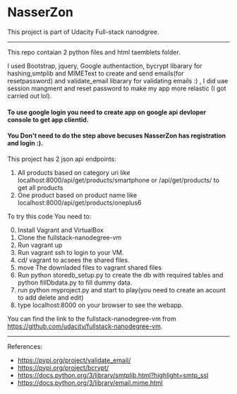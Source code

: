 
# NasserZon

This project is part of Udacity Full-stack nanodgree.

---

This repo contaian 2 python files and html taemblets folder.


I used Bootstrap, jquery, Google authentaction, bycrypt libarary for hashing,smtplib and MIMEText to create and send emails(for resetpassword) and validate_email libarary for validating emails :) , I did uae session mangment and reset password to make my app more relastic (I got carried out lol).


#### To use google login you need to create app on google api devloper console to get app clientid.

#### You Don't need to do the step above becuses NasserZon has registration and login :).


This project has 2 json api endpoints:

1. All products based on category uri like localhost:8000/api/get/products/smartphone or /api/get/products/ to get all products
2. One product based on product name like localhost:8000/api/get/products/oneplus6

To try this code You need to:

0. Install Vagrant and VirtualBox
1. Clone the fullstack-nanodegree-vm 
2. Run vagrant up
3. Run vagrant ssh to login to your VM.
4. cd/ vagrant to acsees the shared files.
5. move The downladed files to vagrant shared files
6. Run python storedb_setup.py to create the db with required tables and python fillDbdata.py to fill dummy data.
7. run python myproject.py and start to play(you need to create an acount to add delete and edit)
8. type localhost:8000 on your browser to see the webapp.


You can find the link to the fullstack-nanodegree-vm from  https://github.com/udacity/fullstack-nanodegree-vm.


---
 
References:
- https://pypi.org/project/validate_email/
- https://pypi.org/project/bcrypt/
- https://docs.python.org/3/library/smtplib.html?highlight=smtp_ssl
- https://docs.python.org/3/library/email.mime.html
